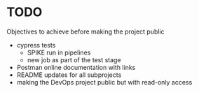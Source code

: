 # TODO

Objectives to achieve before making the project public

-   cypress tests
    -   SPIKE run in pipelines
    -   new job as part of the test stage
-   Postman online documentation with links
-   README updates for all subprojects
-   making the DevOps project public but with read-only access
